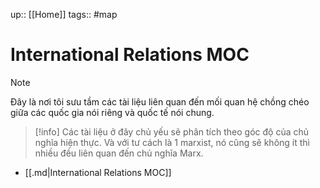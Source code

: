 up:: [[Home]]
tags:: #map 

# International Relations MOC

> [!note]
> Đây là nơi tôi sưu tầm các tài liệu liên quan đến mối quan hệ chồng chéo giữa các quốc gia nói riêng và quốc tế nói chung.

> [!info]
> Các tài liệu ở đây chủ yếu sẽ phân tích theo góc độ của chủ nghĩa hiện thực. Và với tư cách là 1 marxist, nó cũng sẽ không ít thì nhiều đều liên quan đến chủ nghĩa Marx.

- [[.md|International Relations MOC]]
